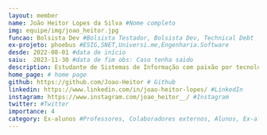 ```yaml
---
layout: member
name: João Heitor Lopes da Silva #Nome completo
img: equipe/img/joao_heitor.jpg
funcao: Bolsista Dev #Bolsista Testador, Bolsista Dev, Technical Debt
ex-projeto: phoebus #ESIG,SNET,Universi.me,Engenharia.Software
desde: 2022-08-01 #data de início
saiu:  2023-11-30 #data de fim obs: Caso tenha saido
description: Estudante de Sistemas de Informação com paixão por tecnologia, desenvolvimento, games e café. Com habilidades no desenvolvimento backend utilizando liguagem C, Java e JavaScript, além de conhecimentos em desenvolvimento web com HTML, CSS e JavaScript. Teve oportunidade pelo projeto para aprendizado de EMV, pagamentos eletronicos, wmls e comunicação com APIs. Além de desenvolver e aplicar seus conhecimentos em linguagem C e padrões de projeto. 
home_page: # home page
github: https://github.com/Joao-Heitor # Github 
linkedin: https://www.linkedin.com/in/joao-heitor-lopes/ #LinkedIn 
instagram: https://www.instagram.com/joao_heitor__/ #Instagram 
twitter: #Twitter
importance: 4
category: Ex-alunos #Professores, Colaboradores externos, Alunos, Ex-alunos
---
```

